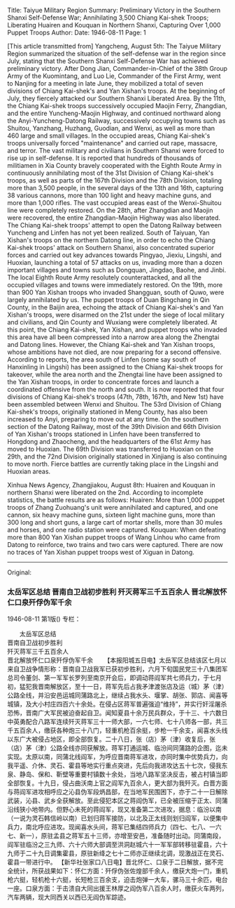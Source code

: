 Title: Taiyue Military Region Summary: Preliminary Victory in the Southern Shanxi Self-Defense War; Annihilating 3,500 Chiang Kai-shek Troops; Liberating Huairen and Kouquan in Northern Shanxi, Capturing Over 1,000 Puppet Troops
Author:
Date: 1946-08-11
Page: 1

[This article transmitted from] Yangcheng, August 5th: The Taiyue Military Region summarized the situation of the self-defense war in the region since July, stating that the Southern Shanxi Self-Defense War has achieved preliminary victory. After Dong Jian, Commander-in-Chief of the 38th Group Army of the Kuomintang, and Luo Lie, Commander of the First Army, went to Nanjing for a meeting in late June, they mobilized a total of seven divisions of Chiang Kai-shek's and Yan Xishan's troops. At the beginning of July, they fiercely attacked our Southern Shanxi Liberated Area. By the 11th, the Chiang Kai-shek troops successively occupied Maojin Ferry, Zhangdian, and the entire Yuncheng-Maojin Highway, and continued northward along the Anyi-Yuncheng-Datong Railway, successively occupying towns such as Shuitou, Yanzhang, Huzhang, Guodian, and Wenxi, as well as more than 460 large and small villages. In the occupied areas, Chiang Kai-shek's troops universally forced "maintenance" and carried out rape, massacre, and terror. The vast military and civilians in Southern Shanxi were forced to rise up in self-defense. It is reported that hundreds of thousands of militiamen in Xia County bravely cooperated with the Eighth Route Army in continuously annihilating most of the 31st Division of Chiang Kai-shek's troops, as well as parts of the 167th Division and the 78th Division, totaling more than 3,500 people, in the several days of the 13th and 16th, capturing 38 various cannons, more than 100 light and heavy machine guns, and more than 1,000 rifles. The vast occupied areas east of the Wenxi-Shuitou line were completely restored. On the 28th, after Zhangdian and Maojin were recovered, the entire Zhangdian-Maojin Highway was also liberated. The Chiang Kai-shek troops' attempt to open the Datong Railway between Yuncheng and Linfen has not yet been realized. South of Taiyuan, Yan Xishan's troops on the northern Datong line, in order to echo the Chiang Kai-shek troops' attack on Southern Shanxi, also concentrated superior forces and carried out key advances towards Pingyao, Jiexiu, Lingshi, and Huoxian, launching a total of 57 attacks on us, invading more than a dozen important villages and towns such as Dongquan, Jingdao, Baohe, and Jinbi. The local Eighth Route Army resolutely counterattacked, and all the occupied villages and towns were immediately restored. On the 19th, more than 900 Yan Xishan troops who invaded Shangguan, south of Quwo, were largely annihilated by us. The puppet troops of Duan Bingchang in Qin County, in the Baijin area, echoing the attack of Chiang Kai-shek's and Yan Xishan's troops, were disarmed on the 21st under the siege of local military and civilians, and Qin County and Wuxiang were completely liberated. At this point, the Chiang Kai-shek, Yan Xishan, and puppet troops who invaded this area have all been compressed into a narrow area along the Zhengtai and Datong lines. However, the Chiang Kai-shek and Yan Xishan troops, whose ambitions have not died, are now preparing for a second offensive. According to reports, the area south of Linfen (some say south of Hanxinling in Lingshi) has been assigned to the Chiang Kai-shek troops for takeover, while the area north and the Zhengtai line have been assigned to the Yan Xishan troops, in order to concentrate forces and launch a coordinated offensive from the north and south. It is now reported that four divisions of Chiang Kai-shek's troops (47th, 78th, 167th, and New 1st) have been assembled between Wenxi and Shuitou. The 53rd Division of Chiang Kai-shek's troops, originally stationed in Meng County, has also been increased to Anyi, preparing to move out at any time. On the southern section of the Datong Railway, most of the 39th Division and 66th Division of Yan Xishan's troops stationed in Linfen have been transferred to Hongdong and Zhaocheng, and the headquarters of the 61st Army has moved to Huoxian. The 69th Division was transferred to Huoxian on the 29th, and the 72nd Division originally stationed in Xinjiang is also continuing to move north. Fierce battles are currently taking place in the Lingshi and Huoxian areas.

Xinhua News Agency, Zhangjiakou, August 8th: Huairen and Kouquan in northern Shanxi were liberated on the 2nd. According to incomplete statistics, the battle results are as follows: Huairen: More than 1,000 puppet troops of Zhang Zuohuang's unit were annihilated and captured, and one cannon, six heavy machine guns, sixteen light machine guns, more than 300 long and short guns, a large cart of mortar shells, more than 30 mules and horses, and one radio station were captured. Kouquan: When defeating more than 800 Yan Xishan puppet troops of Wang Linhou who came from Datong to reinforce, two trains and two cars were captured. There are now no traces of Yan Xishan puppet troops west of Xiguan in Datong.



<hr /> 

Original: 


### 太岳军区总结  晋南自卫战初步胜利  歼灭蒋军三千五百余人  晋北解放怀仁口泉歼俘伪军千余

1946-08-11
第1版()
专栏：

　　太岳军区总结  
    晋南自卫战初步胜利  
    歼灭蒋军三千五百余人  
    晋北解放怀仁口泉歼俘伪军千余
　　【本报阳城五日电】太岳军区总结该区七月以来自卫战争情形称：晋南自卫战我军已获初步胜利，六月下旬国民党三十八集团军总司令董剑、第一军军长罗列至南京开会后，即调动蒋阎军共七师兵力，于七月初，猛犯我晋南解放区，至十一日，蒋军先后占我矛津渡张店及运（城）茅（津）公路全线，并沿安邑运城同蒲路北上，继续占我水头、堰掌、胡张、郭店、闻喜等城镇，及大小村庄四百六十余处。在侵占区蒋军普遍强迫“维持”，并实行奸淫屠杀恐怖，晋南广大军民被迫奋起自卫。闻知夏县十余万民兵群众，于十三、十六数日中英勇配合八路军连续歼灭蒋军三十一师大部，一六七师、七十八师各一部，共三千五百余人，缴获各种炮三十八门，轻重机枪百余挺，步枪一千余支，闻喜水头线以东广大被侵占地区，即全部恢复。二十八日，张（店）茅（津）收复后，张（店）茅（津）公路全线亦同获解放。蒋军打通运城、临汾间同蒲路的企图，迄未实现。太原以南，同蒲北线阎军，为呼应晋南蒋军进攻，亦同时集中优势兵力，向我平遥、介休、灵石、霍县等地实行重点突进，先后向我进攻达五十七次，侵我东泉、静岛、保和、靳壁等重要村镇数十余处，当地八路军坚决反击，被占村镇当即全部恢复。十九日，侵占曲沃南上官之阎军九百余人，更大部为我歼灭。白晋方面与蒋阎军进攻相呼应之沁县伪军段炳昌部，在当地军民围困下，亦于二十一日解除武装，沁县、武乡全获解放。至此侵犯本区之蒋阎伪军，已全被压缩于正太、同蒲沿线狭小地带内。但野心未死的蒋阎军，现又准备第二次进攻，据息：临汾以南（一说为灵石韩信岭以南）已划归蒋军接防，以北及正太线则划归阎军，以便集中兵力，南北呼应进攻。现闻喜水头间，蒋军已集结四师兵力（四七、七八、一六七、新一），原驻孟县之蒋军五十三师，亦增至安邑，准备随时出动。同蒲南段，阎军驻临汾之三九师、六十六师大部调至洪洞赵城六十一军军部转移驻霍县，六十九师于二十九日调集霍县，原驻新绛之七十二师亦正继续北调，现激战正在灵石、霍县一带进行中。
    【新华社张家口八日电】晋北怀仁、口泉于二日解放，据不完全统计，所获战果如下：怀仁方面：歼俘伪张佐煌部千余人，缴获大炮一门，重机枪六挺，轻机枪十六挺，长短枪三百余支，迫击炮弹一大车，骡马三十余匹，电台一座。口泉方面：于击溃自大同出援王林厚之阎伪军八百余人时，缴获火车两列，汽车两辆，现大同西关以西已无阎伪军踪迹。
